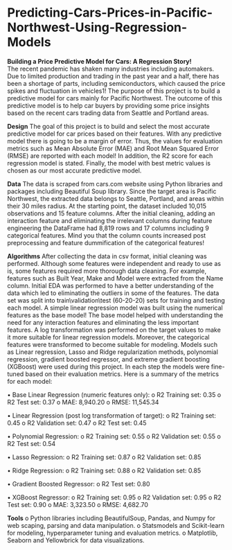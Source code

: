 # Predicting-Cars-Prices-in-Pacific-Northwest-Using-Regression-Models
**Building a Price Predictive Model for Cars: A Regression Story!**  
The recent pandemic has shaken many industries including automakers. Due to limited production and trading in the past year and a half, there has been a shortage of parts, including semiconductors, which caused the price spikes and fluctuation in vehicles1! The purpose of this project is to build a predictive model for cars mainly for Pacific Northwest. The outcome of this predictive model is to help car buyers by providing some price insights based on the recent cars trading data from Seattle and Portland areas.

**Design**
The goal of this project is to build and select the most accurate predictive model for car prices based on their features. With any predictive model there is going to be a margin of error. Thus, the values for evaluation metrics such as Mean Absolute Error (MAE) and Root Mean Squared Error (RMSE) are reported with each model! In addition, the R2 score for each regression model is stated. Finally, the model with best metric values is chosen as our most accurate predictive model.

**Data**
The data is scraped from cars.com website using Python libraries and packages including Beautiful Soup library. Since the target area is Pacific Northwest, the extracted data belongs to Seattle, Portland, and areas within their 30 miles radius.
At the starting point, the dataset included 10,015 observations and 15 feature columns. After the initial cleaning, adding an interaction feature and eliminating the irrelevant columns during feature engineering the DataFrame had 8,819 rows and 17 columns including 9 categorical features. Mind you that the column counts increased post preprocessing and feature dummification of the categorical features!

**Algorithms**
After collecting the data in csv format, initial cleaning was performed. Although some features were independent and ready to use as is, some features required more thorough data cleaning. For example, features such as Built Year, Make and Model were extracted from the Name column.
Initial EDA was performed to have a better understanding of the data which led to eliminating the outliers in some of the features. The data set was split into train\validation\test (60-20-20) sets for training and testing each model. A simple linear regression model was built using the numerical features as the base model! The base model helped with understanding the need for any interaction features and eliminating the less important features. A log transformation was performed on the target values to make it more suitable for linear regression models. Moreover, the categorical features were transformed to become suitable for modeling.
Models such as Linear regression, Lasso and Ridge regularization methods, polynomial regression, gradient boosted regressor, and extreme gradient boosting (XGBoost) were used during this project. In each step the models were fine-tuned based on their evaluation metrics. Here is a summary of the metrics for each model:

•	Base Linear Regression (numeric features only):
o	R2 Training set: 0.35
o	R2 Test set: 0.37
o	MAE: 8,940.20
o	RMSE: 11,545.34

•	Linear Regression (post log transformation of target):
o	R2 Training set: 0.45
o	R2 Validation set: 0.47
o	R2 Test set: 0.45

•	Polynomial Regression:
o	R2 Training set: 0.55
o	R2 Validation set: 0.55
o	R2 Test set: 0.54

•	Lasso Regression:
o	R2 Training set: 0.87
o	R2  Validation set: 0.85

•	Ridge Regression:
o	R2 Training set: 0.88
o	R2  Validation set: 0.85

•	Gradient Boosted Regressor:
o	R2 Test set: 0.80

•	XGBoost Regressor:
o	R2 Training set: 0.95
o	R2 Validation set: 0.95
o	R2 Test set: 0.90
o	MAE: 3,323.50
o	RMSE: 4,682.70

**Tools**
o	Python libraries including BeautifulSoup, Pandas, and Numpy for web scaping, parsing and data manipulation.
o	Statsmodels and Scikit-learn for modeling, hyperparameter tuning and evaluation metrics.
o	Matplotlib, Seaborn and Yellowbrick for data visualizations.



